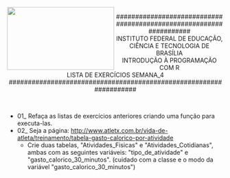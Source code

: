 <img align="left" img src="https://cloud.githubusercontent.com/assets/10408245/13290324/022a1f82-daf2-11e5-8179-00d828bf27a0.jpg" width="249px" height="147px" />

<p align="center">
###################################################################<br>
INSTITUTO FEDERAL DE EDUCAÇÃO, CIÊNCIA E TECNOLOGIA DE BRASÍLIA<br>
INTRODUÇÃO À PROGRAMAÇÃO COM R<br>
LISTA DE EXERCÍCIOS SEMANA_4<br>
###################################################################
</p>

<br>

* 01_ Refaça as listas de exercícios anteriores criando uma função para executa-las.
* 02_ Seja a página: http://www.atletx.com.br/vida-de-atleta/treinamento/tabela-gasto-calorico-por-atividade
    * Crie duas tabelas, "Atividades_Fisicas" e "Atividades_Cotidianas", ambas com as seguintes variáveis: "tipo_de_atividade" e "gasto_calorico_30_minutos". (cuidado com a classe e o modo da variável "gasto_calorico_30_minutos")
